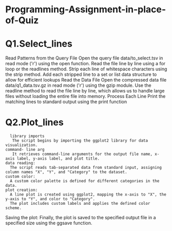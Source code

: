 # Programming-Assignment-in-place-of-Quiz
# Q1.Select_lines  
   Read Patterns from the Query File Open the query file data/to_select.tsv in read mode ('r') using the open function.
   Read the file line by line using a for loop or the readlines method.
   Strip each line of whitespace characters using the strip method.
   Add each stripped line to a set or list data structure to allow for efficient lookups Read the Data File Open the compressed data file data/q1_data.tsv.gz in read mode ('r') using the 
   gzip module.
   Use the readline method to read the file line by line, which allows us to handle large files without loading the entire file into memory. Process Each Line Print the matching lines to 
   standard output using the print function
# Q2.Plot_lines 
      library imports 
       The script begins by importing the ggplot2 library for data visualization.
    command- line arg 
       It retrieves command-line arguments for the output file name, x-axis label, y-axis label, and plot title.
    data reading:
      The script reads tab-separated data from standard input, assigning column names "X", "Y", and "Category" to the dataset.
    custom color:
      A custom color palette is defined for different categories in the data.
    plot creation:
      A line plot is created using ggplot2, mapping the x-axis to "X", the y-axis to "Y", and color to "Category".
      The plot includes custom labels and applies the defined color scheme.   
   Saving the plot: 
      Finally, the plot is saved to the specified output file in a specified size using the ggsave function.

   
